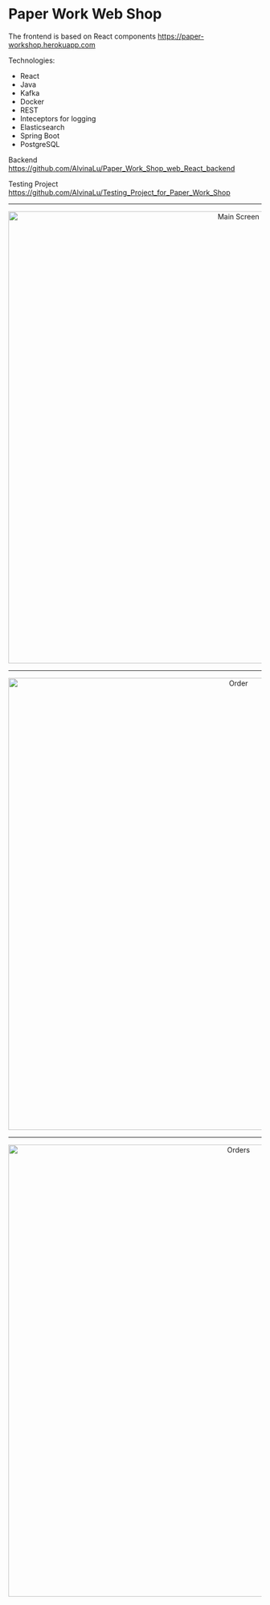 # Paper Work Web Shop

The frontend is based on React components https://paper-workshop.herokuapp.com

Technologies:

* React
* Java
* Kafka
* Docker
* REST
* Inteceptors for logging
* Elasticsearch
* Spring Boot
* PostgreSQL



Backend https://github.com/AlvinaLu/Paper_Work_Shop_web_React_backend

Testing Project https://github.com/AlvinaLu/Testing_Project_for_Paper_Work_Shop

<hr>
<p align="center">
  <img src="https://firebasestorage.googleapis.com/v0/b/messenger-api-6d6b5.appspot.com/o/images%2FScreenshot%20from%202022-08-24%2016-35-54.png?alt=media&token=fbdc2e08-f914-4572-bc2e-1e2fad7f1300" width="900" title="Main Screen">
</p>
<hr>
<p align="center">
   <img src="https://firebasestorage.googleapis.com/v0/b/messenger-api-6d6b5.appspot.com/o/images%2FScreenshot%20from%202022-08-24%2016-36-25.png?alt=media&token=ec8d76b8-1474-493d-a2db-0cb8a9a43227" width="900" title="Order">
</p>
<hr>
<p align="center">
  <img src="https://firebasestorage.googleapis.com/v0/b/messenger-api-6d6b5.appspot.com/o/images%2FScreenshot%20from%202022-08-24%2016-37-33.png?alt=media&token=75dcad39-cde8-4d56-8b18-b8395490850b" width="900" title="Orders">
</p>



